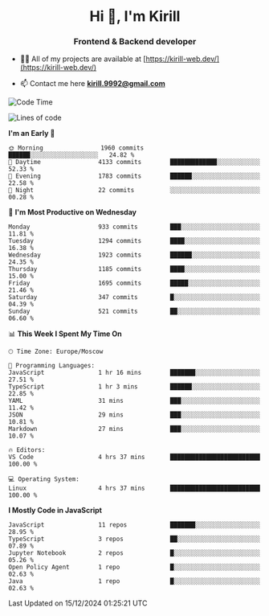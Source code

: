 <h1 align="center">Hi 👋, I'm Kirill</h1>
<h3 align="center">Frontend & Backend developer</h3>

- 👨‍💻 All of my projects are available at [https://kirill-web.dev/](https://kirill-web.dev/)

- 📫 Contact me here **kirill.9992@gmail.com**











<!--START_SECTION:waka-->
![Code Time](http://img.shields.io/badge/Code%20Time-2%2C067%20hrs%204%20mins-blue)

![Lines of code](https://img.shields.io/badge/From%20Hello%20World%20I%27ve%20Written-5.2%20million%20lines%20of%20code-blue)

**I'm an Early 🐤** 

```text
🌞 Morning                1960 commits        ██████░░░░░░░░░░░░░░░░░░░   24.82 % 
🌆 Daytime                4133 commits        █████████████░░░░░░░░░░░░   52.33 % 
🌃 Evening                1783 commits        ██████░░░░░░░░░░░░░░░░░░░   22.58 % 
🌙 Night                  22 commits          ░░░░░░░░░░░░░░░░░░░░░░░░░   00.28 % 
```
📅 **I'm Most Productive on Wednesday** 

```text
Monday                   933 commits         ███░░░░░░░░░░░░░░░░░░░░░░   11.81 % 
Tuesday                  1294 commits        ████░░░░░░░░░░░░░░░░░░░░░   16.38 % 
Wednesday                1923 commits        ██████░░░░░░░░░░░░░░░░░░░   24.35 % 
Thursday                 1185 commits        ████░░░░░░░░░░░░░░░░░░░░░   15.00 % 
Friday                   1695 commits        █████░░░░░░░░░░░░░░░░░░░░   21.46 % 
Saturday                 347 commits         █░░░░░░░░░░░░░░░░░░░░░░░░   04.39 % 
Sunday                   521 commits         ██░░░░░░░░░░░░░░░░░░░░░░░   06.60 % 
```


📊 **This Week I Spent My Time On** 

```text
🕑︎ Time Zone: Europe/Moscow

💬 Programming Languages: 
JavaScript               1 hr 16 mins        ███████░░░░░░░░░░░░░░░░░░   27.51 % 
TypeScript               1 hr 3 mins         ██████░░░░░░░░░░░░░░░░░░░   22.85 % 
YAML                     31 mins             ███░░░░░░░░░░░░░░░░░░░░░░   11.42 % 
JSON                     29 mins             ███░░░░░░░░░░░░░░░░░░░░░░   10.81 % 
Markdown                 27 mins             ███░░░░░░░░░░░░░░░░░░░░░░   10.07 % 

🔥 Editors: 
VS Code                  4 hrs 37 mins       █████████████████████████   100.00 % 

💻 Operating System: 
Linux                    4 hrs 37 mins       █████████████████████████   100.00 % 
```

**I Mostly Code in JavaScript** 

```text
JavaScript               11 repos            ███████░░░░░░░░░░░░░░░░░░   28.95 % 
TypeScript               3 repos             ██░░░░░░░░░░░░░░░░░░░░░░░   07.89 % 
Jupyter Notebook         2 repos             █░░░░░░░░░░░░░░░░░░░░░░░░   05.26 % 
Open Policy Agent        1 repo              █░░░░░░░░░░░░░░░░░░░░░░░░   02.63 % 
Java                     1 repo              █░░░░░░░░░░░░░░░░░░░░░░░░   02.63 % 
```




 Last Updated on 15/12/2024 01:25:21 UTC
<!--END_SECTION:waka-->
